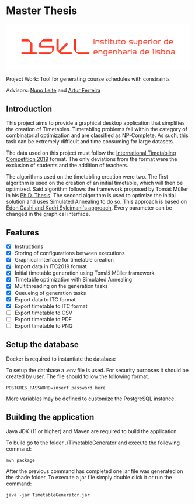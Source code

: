 # Master Thesis

![isel-logo](Logo/ISEL-Logo.png)

Project Work: Tool for generating course schedules with constraints

Advisors: [Nuno Leite](https://github.com/nleite-isel) and [Artur Ferreira](https://github.com/arturj)

## Introduction

This project aims to provide a graphical desktop application that simplifies the creation of Timetables. Timetabling problems fall within the category of combinatorial optimization and are classified as NP-Complete. As such, this task can be extremely difficult and time consuming for large datasets.

The data used on this project must follow the [International Timetabling Competition 2019](https://www.itc2019.org/home) format. The only deviations from the format were the exclusion of students and the addition of teachers.

The algorithms used on the timetabling creation were two. The first algorithm is used on the creation of an initial timetable, which will then be optimized. Said algorithm follows the framework proposed by Tomáš Müller in his [Ph.D. Thesis](https://muller.unitime.org/phd-thesis.pdf). The second algorithm is used to optimize the initial solution and uses Simulated Annealing to do so. This approach is based on [Edon Gashi and Kadri Sylejmani's approach](https://github.com/edongashi/itc-2019). Every parameter can be changed in the graphical interface.

## Features

- [x] Instructions
- [x] Storing of configurations between executions
- [x] Graphical interface for timetable creation
- [x] Import data in ITC2019 format
- [x] Initial timetable generation using Tomáš Müller framework
- [x] Timetable optimization with Simulated Annealing
- [x] Multithreading on the generation tasks
- [x] Queueing of generation tasks
- [x] Export data to ITC format
- [x] Export timetable to ITC format
- [ ] Export timetable to CSV
- [ ] Export timetable to PDF
- [ ] Export timetable to PNG

## Setup the database

Docker is required to instantiate the database

To setup the database a .env file is used. For security purposes it should be created by user. The file should follow the following format.

```
POSTGRES_PASSWORD=insert password here
```

More variables may be defined to customize the PostgreSQL instance.

## Building the application

Java JDK (11 or higher) and Maven are required to build the application

To build go to the folder ./TimetableGenerator and execute the following command:

```
mvn package
```

After the previous command has completed one jar file was generated on the shade folder. To execute a jar file simply double click it or run the command:

```
java -jar TimetableGenerator.jar
```